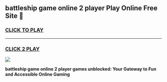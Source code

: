 
## battleship game online 2 player Play Online Free Site 👋
<h3>
<a href="https://download.freeplayer.one?title=battleship_game_online_2_player&ref=21F">CLICK TO PLAY</a></h3>
<hr>

<h3>
<a href="https://download.freeplayer.one?title=battleship_game_online_2_player&ref=21F">CLICK 2 PLAY</a>
  
</h3>

<a href="https://download.freeplayer.one?title=battleship_game_online_2_player&ref=21F"><img src="https://cdnb.artstation.com/p/assets/images/images/032/539/853/original/anto-thomas-button-gif.gif"></a>


**battleship game online 2 player games unblocked: Your Gateway to Fun and Accessible Online Gaming**
